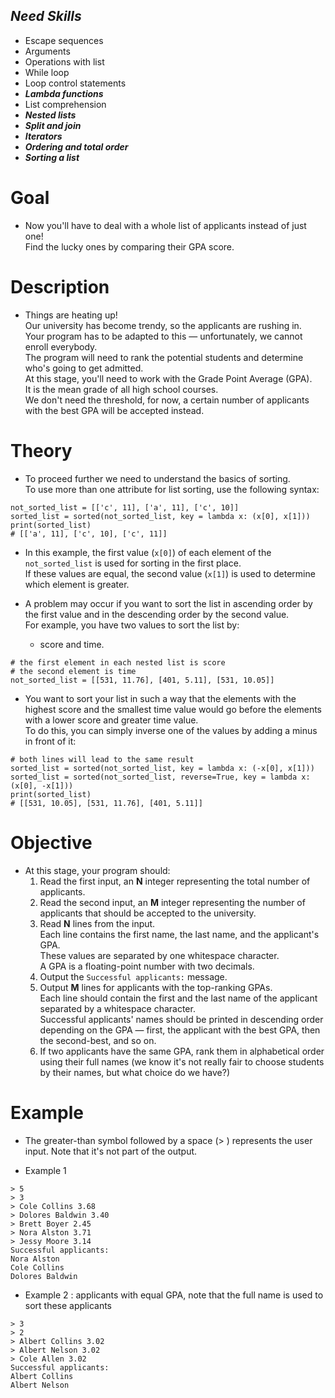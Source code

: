 ## ***Need Skills***
- Escape sequences
- Arguments
- Operations with list
- While loop
- Loop control statements
- ***Lambda functions***
- List comprehension
- ***Nested lists***
- ***Split and join***
- ***Iterators***
- ***Ordering and total order***
- ***Sorting a list***

# Goal
- Now you'll have to deal with a whole list of applicants instead of just one!<br>
Find the lucky ones by comparing their GPA score.

# Description
- Things are heating up!<br>
Our university has become trendy, so the applicants are rushing in.<br>
Your program has to be adapted to this — unfortunately, we cannot enroll everybody.<br>
The program will need to rank the potential students and determine who's going to get admitted.<br>
At this stage, you'll need to work with the Grade Point Average (GPA).<br>
It is the mean grade of all high school courses.<br>
We don't need the threshold, for now, a certain number of applicants with the best GPA will be accepted instead.

# Theory
- To proceed further we need to understand the basics of sorting.<br>
To use more than one attribute for list sorting, use the following syntax:<br>
```
not_sorted_list = [['c', 11], ['a', 11], ['c', 10]]
sorted_list = sorted(not_sorted_list, key = lambda x: (x[0], x[1]))
print(sorted_list)
# [['a', 11], ['c', 10], ['c', 11]]
```
- In this example, the first value (`x[0]`) of each element of the `not_sorted_list` is used for sorting in the first place.<br>
If these values are equal, the second value (`x[1]`) is used to determine which element is greater.

- A problem may occur if you want to sort the list in ascending order by the first value and in the descending order by the second value.<br>
For example, you have two values to sort the list by: 
    - score and time.
```
# the first element in each nested list is score
# the second element is time
not_sorted_list = [[531, 11.76], [401, 5.11], [531, 10.05]]
```
- You want to sort your list in such a way that the elements with the highest score and the smallest time value would go before the elements with a lower score and greater time value.<br>
To do this, you can simply inverse one of the values by adding a minus in front of it:
```
# both lines will lead to the same result
sorted_list = sorted(not_sorted_list, key = lambda x: (-x[0], x[1]))
sorted_list = sorted(not_sorted_list, reverse=True, key = lambda x: (x[0], -x[1]))
print(sorted_list)
# [[531, 10.05], [531, 11.76], [401, 5.11]]
```

# Objective
- At this stage, your program should:
    1. Read the first input, an **N** integer representing the total number of applicants.
    1. Read the second input, an **M** integer representing the number of applicants that should be accepted to the university.
    1. Read **N** lines from the input.<br>
    Each line contains the first name, the last name, and the applicant's GPA.<br>
    These values are separated by one whitespace character.<br>
    A GPA is a floating-point number with two decimals.
    1. Output the `Successful applicants:` message.
    1. Output **M** lines for applicants with the top-ranking GPAs.<br>
    Each line should contain the first and the last name of the applicant separated by a whitespace character.<br>
    Successful applicants' names should be printed in descending order depending on the GPA — first, the applicant with the best GPA, then the second-best, and so on.
    1. If two applicants have the same GPA, rank them in alphabetical order using their full names (we know it's not really fair to choose students by their names, but what choice do we have?)
    
# Example
- The greater-than symbol followed by a space (> ) represents the user input. Note that it's not part of the output.

- Example 1
```
> 5
> 3
> Cole Collins 3.68
> Dolores Baldwin 3.40
> Brett Boyer 2.45
> Nora Alston 3.71
> Jessy Moore 3.14
Successful applicants:
Nora Alston
Cole Collins
Dolores Baldwin
```
- Example 2 : applicants with equal GPA, note that the full name is used to sort these applicants
```
> 3
> 2
> Albert Collins 3.02
> Albert Nelson 3.02
> Cole Allen 3.02
Successful applicants:
Albert Collins
Albert Nelson
```